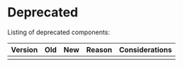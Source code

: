 # Deprecated
Listing of deprecated components:

| Version | Old | New | Reason | Considerations |
|---|---|---|---|---|
|  |  |  |  |  |
